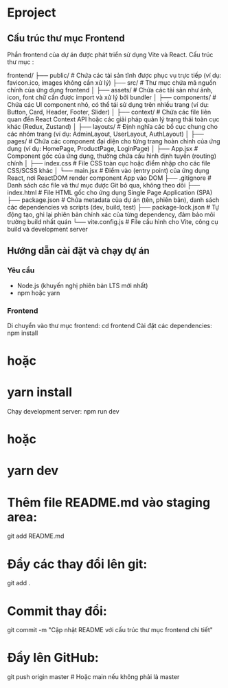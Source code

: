 # Eproject

## Cấu trúc thư mục Frontend

Phần frontend của dự án được phát triển sử dụng Vite và React. Cấu trúc thư mục :

frontend/
├── public/ # Chứa các tài sản tĩnh được phục vụ trực tiếp (ví dụ: favicon.ico, images không cần xử lý)
├── src/ # Thư mục chứa mã nguồn chính của ứng dụng frontend
│ ├── assets/ # Chứa các tài sản như ảnh, icon, font chữ cần được import và xử lý bởi bundler
│ ├── components/ # Chứa các UI component nhỏ, có thể tái sử dụng trên nhiều trang (ví dụ: Button, Card, Header, Footer, Slider)
│ ├── context/ # Chứa các file liên quan đến React Context API hoặc các giải pháp quản lý trạng thái toàn cục khác (Redux, Zustand)
│ ├── layouts/ # Định nghĩa các bố cục chung cho các nhóm trang (ví dụ: AdminLayout, UserLayout, AuthLayout)
│ ├── pages/ # Chứa các component đại diện cho từng trang hoàn chỉnh của ứng dụng (ví dụ: HomePage, ProductPage, LoginPage)
│ ├── App.jsx # Component gốc của ứng dụng, thường chứa cấu hình định tuyến (routing) chính
│ ├── index.css # File CSS toàn cục hoặc điểm nhập cho các file CSS/SCSS khác
│ └── main.jsx # Điểm vào (entry point) của ứng dụng React, nơi ReactDOM render component App vào DOM
├── .gitignore # Danh sách các file và thư mục được Git bỏ qua, không theo dõi
├── index.html # File HTML gốc cho ứng dụng Single Page Application (SPA)
├── package.json # Chứa metadata của dự án (tên, phiên bản), danh sách các dependencies và scripts (dev, build, test)
├── package-lock.json # Tự động tạo, ghi lại phiên bản chính xác của từng dependency, đảm bảo môi trường build nhất quán
└── vite.config.js # File cấu hình cho Vite, công cụ build và development server


## Hướng dẫn cài đặt và chạy dự án

### Yêu cầu
* Node.js (khuyến nghị phiên bản LTS mới nhất)
* npm hoặc yarn

### Frontend
Di chuyển vào thư mục frontend:
   cd frontend
Cài đặt các dependencies:
npm install
# hoặc
# yarn install
Chạy development server:
npm run dev
# hoặc
# yarn dev

# Thêm file README.md vào staging area: 
git add README.md
# Đẩy các thay đổi lên git:
git add .
# Commit thay đổi:
git commit -m "Cập nhật README với cấu trúc thư mục frontend chi tiết"
# Đẩy lên GitHub:
git push origin master  # Hoặc main nếu không phải là master
